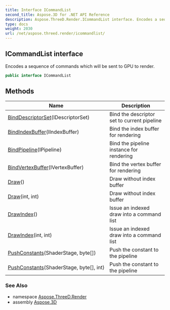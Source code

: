 ```yaml
---
title: Interface ICommandList
second_title: Aspose.3D for .NET API Reference
description: Aspose.ThreeD.Render.ICommandList interface. Encodes a sequence of commands which will be sent to GPU to render
type: docs
weight: 2030
url: /net/aspose.threed.render/icommandlist/
---
```

## ICommandList interface

Encodes a sequence of commands which will be sent to GPU to render.

```csharp
public interface ICommandList
```

## Methods

| Name | Description |
| --- | --- |
| [BindDescriptorSet](../../aspose.threed.render/icommandlist/binddescriptorset/)(IDescriptorSet) | Bind the descriptor set to current pipeline |
| [BindIndexBuffer](../../aspose.threed.render/icommandlist/bindindexbuffer/)(IIndexBuffer) | Bind the index buffer for rendering |
| [BindPipeline](../../aspose.threed.render/icommandlist/bindpipeline/)(IPipeline) | Bind the pipeline instance for rendering |
| [BindVertexBuffer](../../aspose.threed.render/icommandlist/bindvertexbuffer/)(IVertexBuffer) | Bind the vertex buffer for rendering |
| [Draw](../../aspose.threed.render/icommandlist/draw/#draw)() | Draw without index buffer |
| [Draw](../../aspose.threed.render/icommandlist/draw/#draw_1)(int, int) | Draw without index buffer |
| [DrawIndex](../../aspose.threed.render/icommandlist/drawindex/#drawindex)() | Issue an indexed draw into a command list |
| [DrawIndex](../../aspose.threed.render/icommandlist/drawindex/#drawindex_1)(int, int) | Issue an indexed draw into a command list |
| [PushConstants](../../aspose.threed.render/icommandlist/pushconstants/#pushconstants)(ShaderStage, byte[]) | Push the constant to the pipeline |
| [PushConstants](../../aspose.threed.render/icommandlist/pushconstants/#pushconstants_1)(ShaderStage, byte[], int) | Push the constant to the pipeline |

### See Also

* namespace [Aspose.ThreeD.Render](../../aspose.threed.render/)
* assembly [Aspose.3D](../../)


